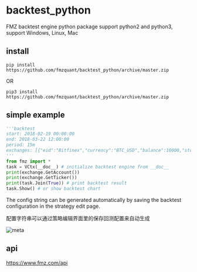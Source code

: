 # backtest_python

FMZ backtest engine python package
support python2 and python3, support Windows, Linux, Mac

## install

```
pip install https://github.com/fmzquant/backtest_python/archive/master.zip
```

OR

```
pip3 install https://github.com/fmzquant/backtest_python/archive/master.zip
```

## simple example
```python
'''backtest
start: 2018-02-19 00:00:00
end: 2018-03-22 12:00:00
period: 15m
exchanges: [{"eid":"Bitfinex","currency":"BTC_USD","balance":10000,"stocks":0}]
'''
from fmz import *
task = VCtx(__doc__) # initialize backtest engine from __doc__
print(exchange.GetAccount())
print(exchange.GetTicker())
print(task.Join(True)) # print backtest result
task.Show() # or show backtest chart
```

The config string can be generated automatically by saving the backtest configuration in the strategy edit page.

配置字符串可以通过策略编辑界面里的保存回测配置来自动生成

![meta](https://www.fmz.com/upload/asset/aa67494fc6306759753385bf7634ee4cd437f3f2.png) 
 
## api
https://www.fmz.com/api

